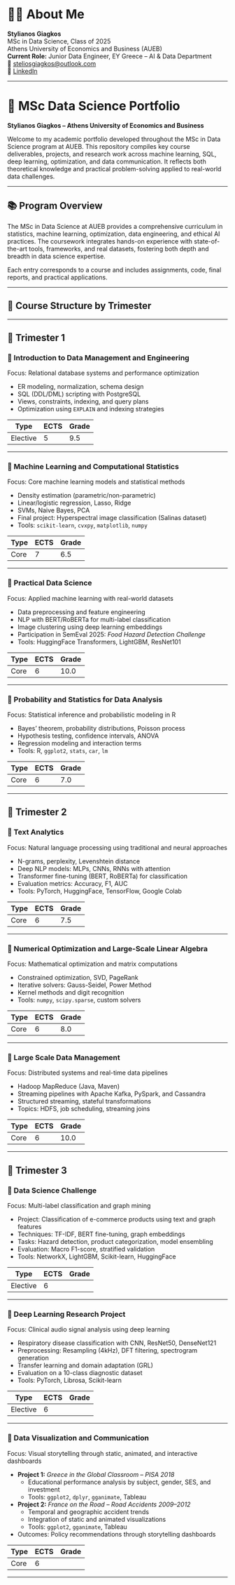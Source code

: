 # 👨‍🎓 About Me

**Stylianos Giagkos**  
MSc in Data Science, Class of 2025  
Athens University of Economics and Business (AUEB)  
**Current Role:** Junior Data Engineer, EY Greece – AI & Data Department  
📧 [steliosgiagkos@outlook.com](mailto:steliosgiagkos@outlook.com)  
🔗 [LinkedIn](https://linkedin.com/in/steliosgiagkos)

---

# 📂 MSc Data Science Portfolio  
**Stylianos Giagkos – Athens University of Economics and Business**

Welcome to my academic portfolio developed throughout the MSc in Data Science program at AUEB. This repository compiles key course deliverables, projects, and research work across machine learning, SQL, deep learning, optimization, and data communication. It reflects both theoretical knowledge and practical problem-solving applied to real-world data challenges.

---

## 📚 Program Overview

The MSc in Data Science at AUEB provides a comprehensive curriculum in statistics, machine learning, optimization, data engineering, and ethical AI practices. The coursework integrates hands-on experience with state-of-the-art tools, frameworks, and real datasets, fostering both depth and breadth in data science expertise.

Each entry corresponds to a course and includes assignments, code, final reports, and practical applications.

---

## 🧭 Course Structure by Trimester

---

## 📘 Trimester 1

### 📌 Introduction to Data Management and Engineering  
Focus: Relational database systems and performance optimization  
- ER modeling, normalization, schema design  
- SQL (DDL/DML) scripting with PostgreSQL  
- Views, constraints, indexing, and query plans  
- Optimization using `EXPLAIN` and indexing strategies

| Type     | ECTS | Grade |
|----------|------|-------|
| Elective | 5    | 9.5   |

---

### 📌 Machine Learning and Computational Statistics  
Focus: Core machine learning models and statistical methods  
- Density estimation (parametric/non-parametric)  
- Linear/logistic regression, Lasso, Ridge  
- SVMs, Naive Bayes, PCA  
- Final project: Hyperspectral image classification (Salinas dataset)  
- Tools: `scikit-learn`, `cvxpy`, `matplotlib`, `numpy`

| Type | ECTS | Grade |
|------|------|-------|
| Core | 7    | 6.5   |

---

### 📌 Practical Data Science  
Focus: Applied machine learning with real-world datasets  
- Data preprocessing and feature engineering  
- NLP with BERT/RoBERTa for multi-label classification  
- Image clustering using deep learning embeddings  
- Participation in SemEval 2025: *Food Hazard Detection Challenge*  
- Tools: HuggingFace Transformers, LightGBM, ResNet101

| Type | ECTS | Grade |
|------|------|-------|
| Core | 6    | 10.0  |

---

### 📌 Probability and Statistics for Data Analysis  
Focus: Statistical inference and probabilistic modeling in R  
- Bayes’ theorem, probability distributions, Poisson process  
- Hypothesis testing, confidence intervals, ANOVA  
- Regression modeling and interaction terms  
- Tools: R, `ggplot2`, `stats`, `car`, `lm`

| Type | ECTS | Grade |
|------|------|-------|
| Core | 6    | 7.0   |

---

## 📘 Trimester 2

### 📌 Text Analytics  
Focus: Natural language processing using traditional and neural approaches  
- N-grams, perplexity, Levenshtein distance  
- Deep NLP models: MLPs, CNNs, RNNs with attention  
- Transformer fine-tuning (BERT, RoBERTa) for classification  
- Evaluation metrics: Accuracy, F1, AUC  
- Tools: PyTorch, HuggingFace, TensorFlow, Google Colab

| Type | ECTS | Grade |
|------|------|-------|
| Core | 6    | 7.5   |

---

### 📌 Numerical Optimization and Large-Scale Linear Algebra  
Focus: Mathematical optimization and matrix computations  
- Constrained optimization, SVD, PageRank  
- Iterative solvers: Gauss-Seidel, Power Method  
- Kernel methods and digit recognition  
- Tools: `numpy`, `scipy.sparse`, custom solvers

| Type | ECTS | Grade |
|------|------|-------|
| Core | 6    | 8.0   |

---

### 📌 Large Scale Data Management  
Focus: Distributed systems and real-time data pipelines  
- Hadoop MapReduce (Java, Maven)  
- Streaming pipelines with Apache Kafka, PySpark, and Cassandra  
- Structured streaming, stateful transformations  
- Topics: HDFS, job scheduling, streaming joins

| Type | ECTS | Grade |
|------|------|-------|
| Core | 6    | 10.0  |

---

## 📘 Trimester 3

### 📌 Data Science Challenge  
Focus: Multi-label classification and graph mining  
- Project: Classification of e-commerce products using text and graph features  
- Techniques: TF-IDF, BERT fine-tuning, graph embeddings  
- Tasks: Hazard detection, product categorization, model ensembling  
- Evaluation: Macro F1-score, stratified validation  
- Tools: NetworkX, LightGBM, Scikit-learn, HuggingFace

| Type     | ECTS | Grade |
|----------|------|-------|
| Elective | 6    |       |

---

### 📌 Deep Learning Research Project  
Focus: Clinical audio signal analysis using deep learning  
- Respiratory disease classification with CNN, ResNet50, DenseNet121  
- Preprocessing: Resampling (4kHz), DFT filtering, spectrogram generation  
- Transfer learning and domain adaptation (GRL)  
- Evaluation on a 10-class diagnostic dataset  
- Tools: PyTorch, Librosa, Scikit-learn

| Type     | ECTS | Grade |
|----------|------|-------|
| Elective | 6    |       |

---

### 📌 Data Visualization and Communication  
Focus: Visual storytelling through static, animated, and interactive dashboards  
- **Project 1:** *Greece in the Global Classroom – PISA 2018*  
  - Educational performance analysis by subject, gender, SES, and investment  
  - Tools: `ggplot2`, `dplyr`, `gganimate`, Tableau  
- **Project 2:** *France on the Road – Road Accidents 2009–2012*  
  - Temporal and geographic accident trends  
  - Integration of static and animated visualizations  
  - Tools: `ggplot2`, `gganimate`, Tableau  
- Outcomes: Policy recommendations through storytelling dashboards

| Type | ECTS | Grade |
|------|------|-------|
| Core | 6    |       |

---

